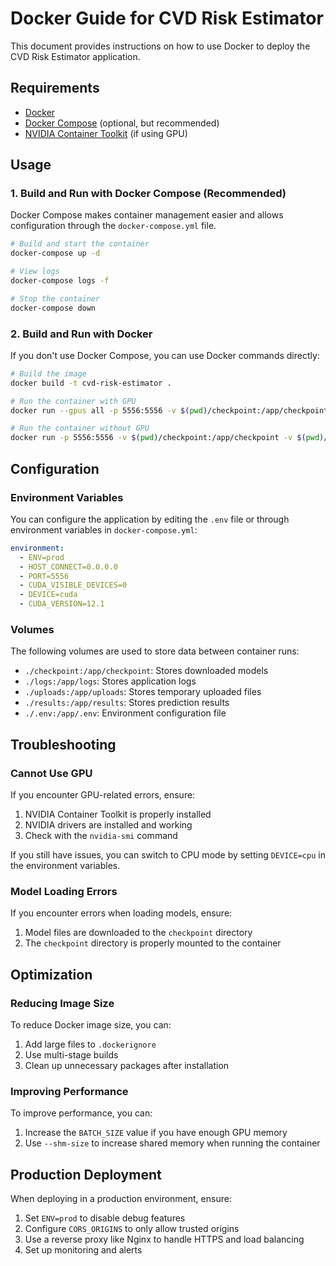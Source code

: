 # Docker Guide for CVD Risk Estimator

This document provides instructions on how to use Docker to deploy the CVD Risk Estimator application.

## Requirements

- [Docker](https://docs.docker.com/get-docker/)
- [Docker Compose](https://docs.docker.com/compose/install/) (optional, but recommended)
- [NVIDIA Container Toolkit](https://docs.nvidia.com/datacenter/cloud-native/container-toolkit/install-guide.html) (if using GPU)

## Usage

### 1. Build and Run with Docker Compose (Recommended)

Docker Compose makes container management easier and allows configuration through the `docker-compose.yml` file.

```bash
# Build and start the container
docker-compose up -d

# View logs
docker-compose logs -f

# Stop the container
docker-compose down
```

### 2. Build and Run with Docker

If you don't use Docker Compose, you can use Docker commands directly:

```bash
# Build the image
docker build -t cvd-risk-estimator .

# Run the container with GPU
docker run --gpus all -p 5556:5556 -v $(pwd)/checkpoint:/app/checkpoint -v $(pwd)/logs:/app/logs -v $(pwd)/uploads:/app/uploads -v $(pwd)/results:/app/results -v $(pwd)/.env:/app/.env --name cvd-risk-estimator -d cvd-risk-estimator

# Run the container without GPU
docker run -p 5556:5556 -v $(pwd)/checkpoint:/app/checkpoint -v $(pwd)/logs:/app/logs -v $(pwd)/uploads:/app/uploads -v $(pwd)/results:/app/results -v $(pwd)/.env:/app/.env -e DEVICE=cpu --name cvd-risk-estimator -d cvd-risk-estimator
```

## Configuration

### Environment Variables

You can configure the application by editing the `.env` file or through environment variables in `docker-compose.yml`:

```yaml
environment:
  - ENV=prod
  - HOST_CONNECT=0.0.0.0
  - PORT=5556
  - CUDA_VISIBLE_DEVICES=0
  - DEVICE=cuda
  - CUDA_VERSION=12.1
```

### Volumes

The following volumes are used to store data between container runs:

- `./checkpoint:/app/checkpoint`: Stores downloaded models
- `./logs:/app/logs`: Stores application logs
- `./uploads:/app/uploads`: Stores temporary uploaded files
- `./results:/app/results`: Stores prediction results
- `./.env:/app/.env`: Environment configuration file

## Troubleshooting

### Cannot Use GPU

If you encounter GPU-related errors, ensure:

1. NVIDIA Container Toolkit is properly installed
2. NVIDIA drivers are installed and working
3. Check with the `nvidia-smi` command

If you still have issues, you can switch to CPU mode by setting `DEVICE=cpu` in the environment variables.

### Model Loading Errors

If you encounter errors when loading models, ensure:

1. Model files are downloaded to the `checkpoint` directory
2. The `checkpoint` directory is properly mounted to the container

## Optimization

### Reducing Image Size

To reduce Docker image size, you can:

1. Add large files to `.dockerignore`
2. Use multi-stage builds
3. Clean up unnecessary packages after installation

### Improving Performance

To improve performance, you can:

1. Increase the `BATCH_SIZE` value if you have enough GPU memory
2. Use `--shm-size` to increase shared memory when running the container

## Production Deployment

When deploying in a production environment, ensure:

1. Set `ENV=prod` to disable debug features
2. Configure `CORS_ORIGINS` to only allow trusted origins
3. Use a reverse proxy like Nginx to handle HTTPS and load balancing
4. Set up monitoring and alerts

